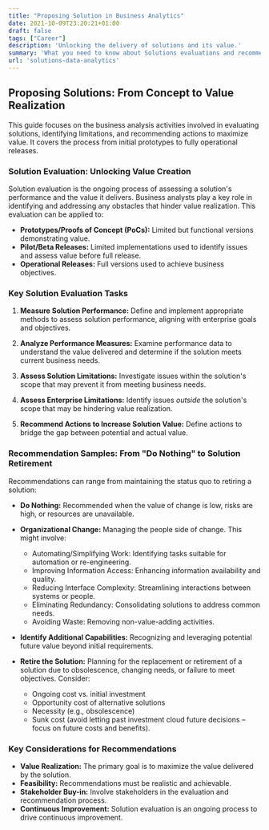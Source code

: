 ```yaml
---
title: "Proposing Solution in Business Analytics"
date: 2021-10-09T23:20:21+01:00
draft: false
tags: ["Career"]
description: 'Unlocking the delivery of solutions and its value.'
summary: 'What you need to know about Solutions evaluations and recommenadtions from the BA view.'
url: 'solutions-data-analytics'
---
```

## Proposing Solutions: From Concept to Value Realization

This guide focuses on the business analysis activities involved in evaluating solutions, identifying limitations, and recommending actions to maximize value. It covers the process from initial prototypes to fully operational releases.

### Solution Evaluation: Unlocking Value Creation

Solution evaluation is the ongoing process of assessing a solution's performance and the value it delivers.  Business analysts play a key role in identifying and addressing any obstacles that hinder value realization.  This evaluation can be applied to:

* **Prototypes/Proofs of Concept (PoCs):** Limited but functional versions demonstrating value.
* **Pilot/Beta Releases:** Limited implementations used to identify issues and assess value before full release.
* **Operational Releases:** Full versions used to achieve business objectives.

### Key Solution Evaluation Tasks

1. **Measure Solution Performance:** Define and implement appropriate methods to assess solution performance, aligning with enterprise goals and objectives.

2. **Analyze Performance Measures:** Examine performance data to understand the value delivered and determine if the solution meets current business needs.

3. **Assess Solution Limitations:** Investigate issues within the solution's scope that may prevent it from meeting business needs.

4. **Assess Enterprise Limitations:** Identify issues *outside* the solution's scope that may be hindering value realization.

5. **Recommend Actions to Increase Solution Value:** Define actions to bridge the gap between potential and actual value.

### Recommendation Samples: From "Do Nothing" to Solution Retirement

Recommendations can range from maintaining the status quo to retiring a solution:

* **Do Nothing:** Recommended when the value of change is low, risks are high, or resources are unavailable.

* **Organizational Change:**  Managing the people side of change. This might involve:
    * Automating/Simplifying Work: Identifying tasks suitable for automation or re-engineering.
    * Improving Information Access:  Enhancing information availability and quality.
    * Reducing Interface Complexity: Streamlining interactions between systems or people.
    * Eliminating Redundancy: Consolidating solutions to address common needs.
    * Avoiding Waste: Removing non-value-adding activities.

* **Identify Additional Capabilities:**  Recognizing and leveraging potential future value beyond initial requirements.

* **Retire the Solution:**  Planning for the replacement or retirement of a solution due to obsolescence, changing needs, or failure to meet objectives.  Consider:
    * Ongoing cost vs. initial investment
    * Opportunity cost of alternative solutions
    * Necessity (e.g., obsolescence)
    * Sunk cost (avoid letting past investment cloud future decisions – focus on future costs and benefits).

### Key Considerations for Recommendations

* **Value Realization:** The primary goal is to maximize the value delivered by the solution.
* **Feasibility:** Recommendations must be realistic and achievable.
* **Stakeholder Buy-in:**  Involve stakeholders in the evaluation and recommendation process.
* **Continuous Improvement:** Solution evaluation is an ongoing process to drive continuous improvement.
